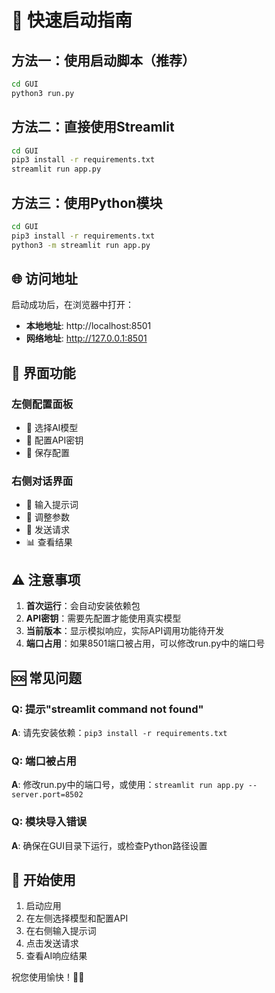 # 🚀 快速启动指南

## 方法一：使用启动脚本（推荐）

```bash
cd GUI
python3 run.py
```

## 方法二：直接使用Streamlit

```bash
cd GUI
pip3 install -r requirements.txt
streamlit run app.py
```

## 方法三：使用Python模块

```bash
cd GUI
pip3 install -r requirements.txt
python3 -m streamlit run app.py
```

## 🌐 访问地址

启动成功后，在浏览器中打开：
- **本地地址**: http://localhost:8501
- **网络地址**: http://127.0.0.1:8501

## 📱 界面功能

### 左侧配置面板
- 🎯 选择AI模型
- 🔑 配置API密钥
- 💾 保存配置

### 右侧对话界面
- 💬 输入提示词
- 🔧 调整参数
- 🚀 发送请求
- 📊 查看结果

## ⚠️ 注意事项

1. **首次运行**：会自动安装依赖包
2. **API密钥**：需要先配置才能使用真实模型
3. **当前版本**：显示模拟响应，实际API调用功能待开发
4. **端口占用**：如果8501端口被占用，可以修改run.py中的端口号

## 🆘 常见问题

### Q: 提示"streamlit command not found"
**A**: 请先安装依赖：`pip3 install -r requirements.txt`

### Q: 端口被占用
**A**: 修改run.py中的端口号，或使用：`streamlit run app.py --server.port=8502`

### Q: 模块导入错误
**A**: 确保在GUI目录下运行，或检查Python路径设置

## 🎉 开始使用

1. 启动应用
2. 在左侧选择模型和配置API
3. 在右侧输入提示词
4. 点击发送请求
5. 查看AI响应结果

祝您使用愉快！🤖✨
